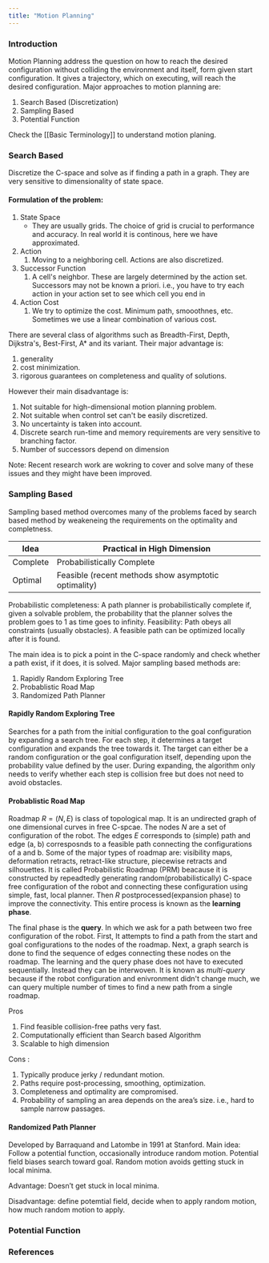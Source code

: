 ```yaml
---
title: "Motion Planning"
---
```


### Introduction 

  Motion Planning address the question on how to reach the desired configuration without colliding the environment and itself, form given start configuration. It gives a trajectory, which on executing, will reach the desired configuration. Major approaches to motion planning are:

  1. Search Based (Discretization)
  2. Sampling Based
  3. Potential Function

Check the [[Basic Terminology]] to understand motion planing. 

### Search Based 

Discretize the C-space and solve as if finding a path in a graph. They are very sensitive to dimensionality of state space. 

#### Formulation of the problem:
1. State Space
	- They are usually grids. The choice of grid is crucial to performance and accuracy. In real world it is continous, here we have approximated.
2. Action
	1. Moving to a neighboring cell. Actions are also discretized.
3. Successor Function
	1. A cell's neighbor. These are largely determined by the action set. Successors may not be known a priori. i.e., you have to try each action in your action set to see which cell you end in
4. Action Cost
	1. We try to optimize the cost. Minimum path, smooothnes, etc. Sometimes we use a linear combination of various cost.

There are several class of algorithms such as Breadth-First, Depth, Dijkstra's, Best-First, A* and its variant. Their major advantage is:
   1. generality
   2. cost minimization.
   3. rigorous guarantees on completeness and quality of solutions.
   
   However their main disadvantage is:
   1. Not suitable for high-dimensional motion planning problem.
   2. Not suitable when control set can't be easily discretized. 
   3. No uncertainty is taken into account.
   4. Discrete search run-time and memory requirements are very sensitive to  branching factor. 
   5. Number of successors depend on dimension

   Note: Recent research work are wokring to cover and solve many of these issues and they might have been improved.


### Sampling Based 

   Sampling based method overcomes many of the problems faced by search based method by weakeneing the requirements on the optimality and completness. 


   
| Idea     | Practical in High Dimension                          |
| -------- | ---------------------------------------------------- |
| Complete | Probabilistically Complete                           |
| Optimal  | Feasible (recent methods show asymptotic optimality) |


Probabilistic completeness: A path planner is probabilistically complete if, given a solvable problem, the probability that the planner solves the problem goes to 1 as time goes to infinity. Feasibility: Path obeys all constraints (usually obstacles). A feasible path can be optimized locally after it is found.

The main idea is to pick a point in the C-space randomly and check whether a path exist, if it does, it is solved. Major sampling based methods are:

   1. Rapidly Random Exploring Tree 
   2. Probablistic Road Map
   3. Randomized Path Planner

#### Rapidly Random Exploring Tree 
 
   Searches for a path from the initial configuration to the goal configuration by expanding a search tree.
   For each step, it determines a target configuration and expands the tree towards it.
   The target can either be a random configuration or the goal configuration itself, depending upon the probability value defined by the user.
   During expanding, the algorithm only needs to verify whether each step is collision free but does not need to avoid obstacles. 



#### Probablistic Road Map 

   Roadmap $R = (N,E)$  is class of topological map. It is an undirected graph of one dimensional curves in free C-spcae. The nodes $N$ are a set of configuration of the robot. The edges $E$ corresponds to (simple) path and edge (a, b) corresposnds to a feasible path connecting the configurations of a and b.  Some of the major types of roadmap are: visibility maps, deformation retracts, retract-like structure, piecewise retracts and silhouettes. It is called Probabilistic Roadmap (PRM) beacause it is constructed by repeadtedly generating random(probabilistically) C-space free configuration of the robot and connecting these configuration using simple, fast, local planner. Then $R$ postprocessed(expansion phase) to improve the connectivity. This entire process is known as the **learning phase**.

   The final phase is the **query**. In which we ask for a path between two free configuration of the robot. First, It attempts to find a path from the start and goal configurations to the nodes of the roadmap. Next, a graph search is done to find the sequence of edges connecting these nodes on the roadmap. The learning and the query phase does not have to executed sequentially. Instead they can be interwoven. It is known as *multi-query* because if the robot configuration and enivronment didn't change much, we can query multiple number of times to find a new path from a single roadmap.

   Pros
   1. Find feasible collision-free paths very fast.
   2. Computationally efficient than Search based Algorithm
   3. Scalable to high dimension

   Cons :
   1. Typically produce jerky / redundant motion.
   2. Paths require post-processing, smoothing, optimization.
   3. Completeness and optimality are compromised.
   4. Probability of sampling an area depends on the area’s size. i.e., hard to sample narrow passages.



#### Randomized Path Planner 

  Developed by Barraquand and Latombe in 1991 at Stanford. Main idea: Follow a potential function, occasionally introduce random motion. Potential field biases search toward goal. Random motion avoids getting stuck in local minima.

  Advantage: Doesn’t get stuck in local minima.

  Disadvantage: define potemtial field, decide when to apply random motion, how much random motion to apply.


### Potential Function 


### References 

<script defer src="https://cdn.commento.io/js/commento.js"></script>
<div id="commento"></div>